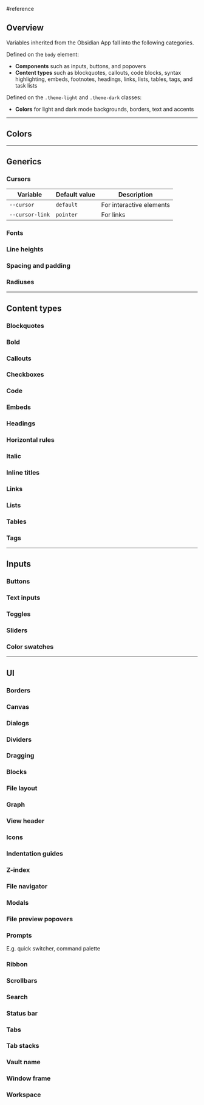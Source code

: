 #reference

## Overview

Variables inherited from the Obsidian App fall into the following categories.

Defined on the `body` element:

- **Components** such as inputs, buttons, and popovers
- **Content types** such as blockquotes, callouts, code blocks, syntax highlighting, embeds, footnotes, headings, links, lists, tables, tags, and task lists
  
Defined on the `.theme-light` and `.theme-dark` classes:

- **Colors** for light and dark mode backgrounds, borders, text and accents

---

## Colors

---

## Generics

### Cursors

| Variable        | Default value | Description              |
| --------------- | ------------- | ------------------------ |
| `--cursor`      | `default`     | For interactive elements |
| `--cursor-link` | `pointer`     | For links                |

### Fonts

### Line heights

### Spacing and padding

### Radiuses

---

## Content types

### Blockquotes

### Bold

### Callouts

### Checkboxes

### Code

### Embeds

### Headings

### Horizontal rules

### Italic

### Inline titles

### Links

### Lists

### Tables

### Tags

---

## Inputs

### Buttons

### Text inputs

### Toggles

### Sliders

### Color swatches

---

## UI

### Borders

### Canvas

### Dialogs

### Dividers

### Dragging

### Blocks

### File layout

### Graph

### View header

### Icons

### Indentation guides

### Z-index

### File navigator

### Modals

### File preview popovers

### Prompts

E.g. quick switcher, command palette

### Ribbon

### Scrollbars

### Search

### Status bar

### Tabs

### Tab stacks

### Vault name

### Window frame

### Workspace